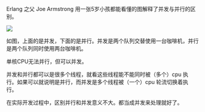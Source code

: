 Erlang 之父 Joe Armstrong 用一张5岁小孩都能看懂的图解释了并发与并行的区别。

![](https://raw.githubusercontent.com/zhaoxiaofa/xiaofa-java-learn/master/pictures/concurrency/%E5%B9%B6%E8%A1%8C%E5%92%8C%E5%B9%B6%E5%8F%91%E5%8C%BA%E5%88%AB.jpg)

如图，上面的是并发，下面的是并行。并发是两个队列交替使用一台咖啡机，并行是两个队列同时使用两台咖啡机。

单核CPU无法并行，但可以并发。

并发和并行都可以是很多个线程，就看这些线程能不能同时被（多个）cpu 执行。如果可以就说明是并行，而并发是多个线程被（一个）cpu 轮流切换着执行。

在实际开发过程中，区别并行和并发意义不大。都当成并发来处理就好了。
